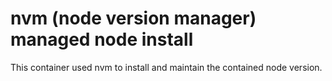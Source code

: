 # nvm (node version manager) managed node install

This container used nvm to install and maintain the contained node version.

